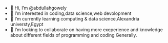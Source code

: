 - 👋 Hi, I’m @abdullahgowely
- 👀 I’m interested in coding,data science,web devolopment
- 🌱 I’m currently learning computing & data science,Alexandria universty,Egypt
- 💞️ I’m looking to collaborate on having more exeperience and knowledge about different fields of programming and coding Generally.


